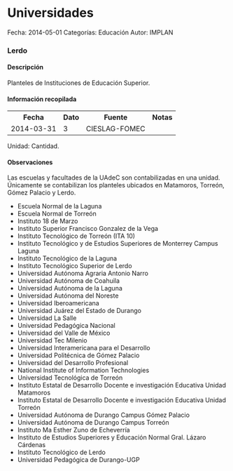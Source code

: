 Universidades
=====

Fecha: 2014-05-01
Categorías: Educación
Autor: IMPLAN

### Lerdo

#### Descripción

Planteles de Instituciones de Educación Superior.

#### Información recopilada

<table class="table table-hover table-bordered">
  <tr><th>Fecha</th><th>Dato</th><th>Fuente</th><th>Notas</th></tr>
  <tr><td>2014-03-31</td><td>3</td><td>CIESLAG-FOMEC</td><td></td></tr>
</table>

Unidad: Cantidad.

#### Observaciones

Las escuelas y facultades de la UAdeC son contabilizadas en una unidad. Únicamente se contabilizan los planteles ubicados en Matamoros, Torreón, Gómez Palacio y Lerdo.

* Escuela Normal de la Laguna
* Escuela Normal de Torreón
* Instituto 18 de Marzo
* Instituto Superior Francisco Gonzalez de la Vega
* Instituto Tecnológico de Torreón (ITA 10)
* Instituto Tecnológico y de Estudios Superiores de Monterrey Campus Laguna
* Instituto Tecnológico de la Laguna
* Instituto Tecnológico Superior de Lerdo
* Universidad Autónoma Agraria Antonio Narro
* Universidad Autónoma de Coahuila
* Universidad Autónoma de la Laguna
* Universidad Autónoma del Noreste
* Universidad Iberoamericana
* Universidad Juárez del Estado de Durango
* Universidad La Salle
* Universidad Pedagógica Nacional
* Universidad del Valle de México
* Universidad Tec Milenio
* Universidad Interamericana para el Desarrollo
* Universidad Politécnica de Gómez Palacio
* Universidad del Desarrollo Profesional
* National Institute of Information Technologies
* Universidad Tecnológica de Torreón
* Instituto Estatal de Desarrollo Docente e investigación Educativa Unidad Matamoros
* Instituto Estatal de Desarrollo Docente e investigación Educativa Unidad Torreón
* Universidad Autónoma de Durango Campus Gómez Palacio
* Universidad Autónoma de Durango Campus Torreón
* Instituto Ma Esther Zuno de Echeverría
* Instituto de Estudios Superiores y Educación Normal Gral. Lázaro Cárdenas
* Instituto Tecnológico de Lerdo
* Universidad Pedagógica de Durango-UGP
